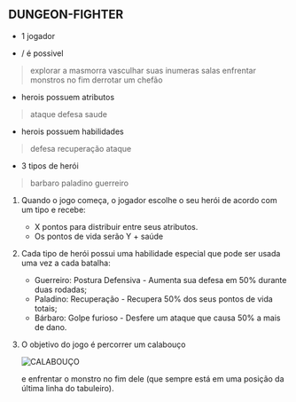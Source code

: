 ## DUNGEON-FIGHTER

* 1 jogador

* \/ é possivel
> explorar a masmorra
> vasculhar suas inumeras salas
> enfrentar monstros
> no fim derrotar um chefão

* herois possuem atributos
> ataque
> defesa
> saude

* herois possuem habilidades
> defesa 
> recuperação
> ataque

* 3 tipos de herói
> barbaro
> paladino
> guerreiro

1. Quando o jogo começa, o jogador escolhe o seu herói de acordo com um tipo e recebe:
    - X pontos para distribuir entre seus atributos. 
    - Os pontos de vida serão Y + saúde
2. Cada tipo de herói possui uma habilidade especial que pode ser usada uma vez a cada batalha:
    - Guerreiro: Postura Defensiva - Aumenta sua defesa em 50% durante duas rodadas;
    - Paladino: Recuperação - Recupera 50% dos seus pontos de vida totais;
    - Bárbaro: Golpe furioso - Desfere um ataque que causa 50% a mais de dano.
3. O objetivo do jogo é percorrer um calabouço
    
    ![CALABOUÇO](assets/exemplo-tabuleiro.png)

    e enfrentar o monstro no fim dele (que sempre está em uma posição da última linha do
    tabuleiro).
































